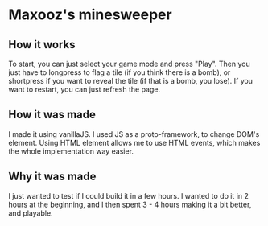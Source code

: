 # Maxooz's minesweeper

## How it works

To start, you can just select your game mode and press "Play". Then you just have to longpress to flag a tile (if you think there is a bomb), or shortpress if you want to reveal the tile (if that is a bomb, you lose).
If you want to restart, you can just refresh the page.

## How it was made

I made it using vanillaJS. I used JS as a proto-framework, to change DOM's element. Using HTML element allows me to use HTML events, which makes the whole implementation way easier.

## Why it was made

I just wanted to test if I could build it in a few hours. I wanted to do it in 2 hours at the beginning, and I then spent 3 - 4 hours making it a bit better, and playable.
